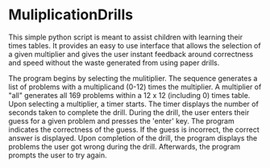 # MuliplicationDrills

This simple python script is meant to assist children with learning their times tables.  It provides an easy to use interface that allows the selection of a given multiplier and gives the user instant feedback around correctness and speed without the waste generated from using paper drills.
 
The program begins by selecting the mulitiplier.  The sequence generates a list of problems with a multiplicand (0-12) times the multiplier.  A multiplier of "all" generates all 169 problems within a 12 x 12 (including 0) times table.  Upon selecting a multiplier, a timer starts.  The timer displays the number of seconds taken to complete the drill.  During the drill, the user enters their guess for a given problem and presses the 'enter' key.  The program indicates the correctness of the guess.  If the guess is incorrect, the correct answer is displayed.  Upon completion of the drill, the program displays the problems the user got wrong during the drill.  Afterwards, the program prompts the user to try again.
